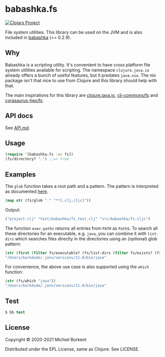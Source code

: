 # babashka.fs

[![Clojars Project](https://img.shields.io/clojars/v/babashka/fs.svg)](https://clojars.org/babashka/fs)

File system utilities. This library can be used on the JVM and is also included
in [babashka](https://github.com/babashka/babashka) (>= 0.2.9).

## Why

Babashka is a scripting utility. It's convenient to have cross platform file
system utilities available for scripting. The namespace `clojure.java.io`
already offers a bunch of useful features, but it predates `java.nio`. The nio
package isn't that nice to use from Clojure and this library should help with
that.

The main inspirations for this library are
[clojure.java.io](https://clojure.github.io/clojure/clojure.java.io-api.html),
[clj-commons/fs](https://github.com/clj-commons/fs) and
[corasaurus-hex/fs](https://github.com/corasaurus-hex/fs/blob/master/src/corasaurus_hex/fs.clj).

## API docs

See [API.md](API.md).

## Usage

``` clojure
(require '[babashka.fs :as fs])
(fs/directory? ".") ;;=> true
```

## Examples

The `glob` function takes a root path and a pattern. The pattern is interpreted
as documented
[here](https://docs.oracle.com/javase/7/docs/api/java/nio/file/FileSystem.html#getPathMatcher(java.lang.String)).

``` clojure
(map str (fs/glob "." "**{.clj,cljc}"))
```

Output:

``` clojure
("project.clj" "test/babashka/fs_test.clj" "src/babashka/fs.cljc")
```

The function `exec-paths` returns all entries from `PATH` as `Path`s. To search
all these directories for an executable, e.g. `java`, you can combine it with
`list-dirs` which searches files directly in the directories using an (optional)
glob pattern:

``` clojure
(str (first (filter fs/executable? (fs/list-dirs (filter fs/exists? (fs/exec-paths)) "java"))))
"/Users/borkdude/.jenv/versions/11.0/bin/java"
```

For convenience, the above use case is also supported using the `which` function:

``` clojure
(str (fs/which "java"))
"/Users/borkdude/.jenv/versions/11.0/bin/java"
```

## Test

``` clojure
$ bb test
```

<!-- ## Codox -->

<!-- Static files including compiled JS are hosted on Github. This is set up like -->
<!-- described -->
<!-- [here](https://medium.com/linagora-engineering/deploying-your-js-app-to-github-pages-the-easy-way-or-not-1ef8c48424b7): -->

<!-- All the commands below assume that you already have a git project initialized and that you are in its root folder. -->

<!-- ``` -->
<!-- # Create an orphan branch named gh-pages -->
<!-- git checkout --orphan gh-pages -->
<!-- # Remove all files from staging -->
<!-- git rm -rf . -->
<!-- # Create an empty commit so that you will be able to push on the branch next -->
<!-- git commit --allow-empty -m "Init empty branch" -->
<!-- # Push the branch -->
<!-- git push origin gh-pages -->
<!-- ``` -->

<!-- Now that the branch is created and pushed to origin, let’s configure the worktree correctly: -->

<!-- ``` -->
<!-- # Come back to master -->
<!-- git checkout master -->
<!-- # Add gh-pages to .gitignore -->
<!-- echo "gh-pages/" >> .gitignore -->
<!-- git worktree add gh-pages gh-pages -->
<!-- ``` -->

<!-- After cloning this repo to a new dir: -->

<!-- ``` -->
<!-- git fetch origin gh-pages -->
<!-- git worktree add gh-pages gh-pages -->
<!-- ``` -->

<!-- To deploy to Github Pages: -->

<!-- ``` -->
<!-- script/release -->
<!-- ``` -->

## License

Copyright © 2020-2021 Michiel Borkent

Distributed under the EPL License, same as Clojure. See LICENSE.
